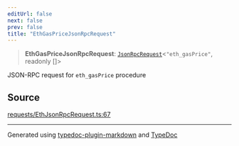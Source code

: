 ```yaml
---
editUrl: false
next: false
prev: false
title: "EthGasPriceJsonRpcRequest"
---
```


> **EthGasPriceJsonRpcRequest**: [`JsonRpcRequest`](/generated/type-aliases/jsonrpcrequest/)\<`"eth_gasPrice"`, readonly []\>

JSON-RPC request for `eth_gasPrice` procedure

## Source

[requests/EthJsonRpcRequest.ts:67](https://github.com/evmts/tevm-monorepo/blob/main/vm/api/src/requests/EthJsonRpcRequest.ts#L67)

***
Generated using [typedoc-plugin-markdown](https://www.npmjs.com/package/typedoc-plugin-markdown) and [TypeDoc](https://typedoc.org/)
